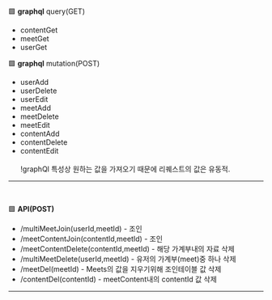 🟩 **graphql** query(GET)
- contentGet
- meetGet
- userGet

🟩 **graphql** mutation(POST)
- userAdd
- userDelete
- userEdit
- meetAdd
- meetDelete
- meetEdit
- contentAdd
- contentDelete
- contentEdit
  <br>
  <br>
  !graphQl 특성상 원하는 값을 가져오기 때문에 리퀘스트의 값은 유동적.

___
<br>




🟩 **API(POST)**

- /multiMeetJoin(userId,meetId) - 조인
- /meetContentJoin(contentId,meetId) - 조인
- /meetContentDelete(contentId,meetId) - 해당 가계부내의 자료 삭제
- /multiMeetDelete(userId,meetId) - 유저의 가계부(meet)중 하나 삭제
- /meetDel(meetId) - Meets의 값을 지우기위해 조인테이블 값 삭제
- /contentDel(contentId) - meetContent내의 contentId 값 삭제



___
